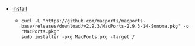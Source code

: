 - [Install](https://www.macports.org/install.php)
	- ```shell
	  curl -L "https://github.com/macports/macports-base/releases/download/v2.9.3/MacPorts-2.9.3-14-Sonoma.pkg" -o "MacPorts.pkg"
	  sudo installer -pkg MacPorts.pkg -target /
	  ```